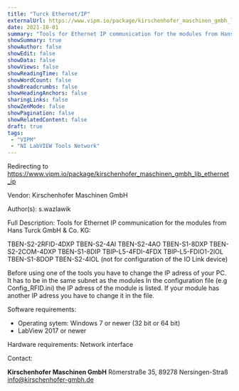 ```yaml
---
title: "Turck Ethernet/IP"
externalUrl: https://www.vipm.io/package/kirschenhofer_maschinen_gmbh_lib_ethernet_ip
date: 2021-10-01
summary: "Tools for Ethernet IP communication for the modules from Hans Turck GmbH & Co."
showSummary: true
showAuthor: false
showEdit: false
showData: false
showViews: false
showReadingTime: false
showWordCount: false
showBreadcrumbs: false
showHeadingAnchors: false
sharingLinks: false
showZenMode: false
showPagination: false
showRelatedContent: false
draft: true
tags:
 - "VIPM"
 - "NI LabVIEW Tools Network"
---
```


Redirecting to https://www.vipm.io/package/kirschenhofer_maschinen_gmbh_lib_ethernet_ip

Vendor: Kirschenhofer Maschinen GmbH

Author(s): s.wazlawik
 
Full Description:
Tools for Ethernet IP communication for the modules from Hans Turck GmbH & Co. KG:

TBEN-S2-2RFID-4DXP
TBEN-S2-4AI
TBEN-S2-4AO
TBEN-S1-8DXP
TBEN-S2-2COM-4DXP
TBEN-S1-8DIP
TBIP-L5-4FDI-4FDX
TBIP-L5-FDIO1-2IOL
TBEN-S1-8DOP
TBEN-S2-4IOL (not for configuration of the IO Link device)

Before using one of the tools you have to change the IP adress of your PC. It has to be in the same subnet as the modules
In the configuration file (e.g Config_RFID.ini) the IP adress of the module is listed. If your module has another IP adress you have to change it in the file.

Software requirements:
- Operating sytem: Windows 7 or newer (32 bit or 64 bit)
- LabView 2017 or newer

Hardware  requirements:
Network interface

Contact:

**Kirschenhofer Maschinen GmbH**
Römerstraße 35, 89278 Nersingen-Straß
info@kirschenhofer-gmbh.de